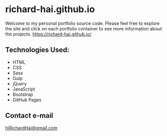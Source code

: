 # richard-hai.github.io
Welcome to my personal portfolio source code.  Please feel free to explore the site and click on each portfolio container to see more information about the projects.
https://richard-hai.github.io/

## Technologies Used:
* HTML
* CSS
* Sass
* Gulp
* jQuery
* JavaScript
* Bootstrap
* GitHub Pages

## Contact e-mail
hiRichardHai@gmail.com